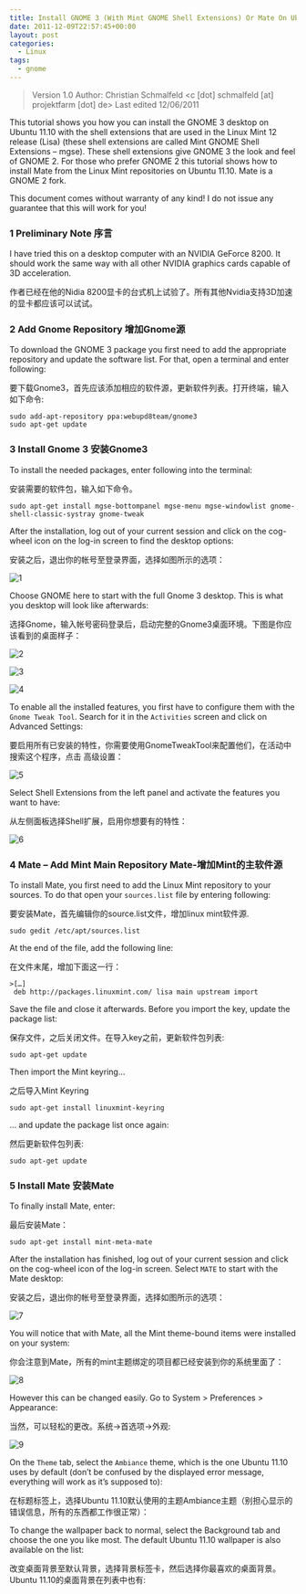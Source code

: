 ```yaml
---
title: Install GNOME 3 (With Mint GNOME Shell Extensions) Or Mate On Ubuntu 11.10 (Oneiric Ocelot)
date: 2011-12-09T22:57:45+00:00
layout: post
categories:
  - Linux
tags:
  - gnome
---
```


> Version 1.0
> Author: Christian Schmalfeld <c [dot] schmalfeld [at] projektfarm [dot] de>
> Last edited 12/06/2011

This tutorial shows you how you can install the GNOME 3 desktop on Ubuntu 11.10 with the shell extensions that are used in the Linux Mint 12 release (Lisa) (these shell extensions are called Mint GNOME Shell Extensions – mgse). These shell extensions give GNOME 3 the look and feel of GNOME 2. For those who prefer GNOME 2 this tutorial shows how to install Mate from the Linux Mint repositories on Ubuntu 11.10. Mate is a GNOME 2 fork.

This document comes without warranty of any kind! I do not issue any guarantee that this will work for you!

### 1 Preliminary Note 序言

I have tried this on a desktop computer with an NVIDIA GeForce 8200. It should work the same way with all other NVIDIA graphics cards capable of 3D acceleration.

作者已经在他的Nidia 8200显卡的台式机上试验了。所有其他Nvidia支持3D加速的显卡都应该可以试试。
<!--more-->
### 2 Add Gnome Repository 增加Gnome源

To download the GNOME 3 package you first need to add the appropriate repository and update the software list. For that, open a terminal and enter following:

要下载Gnome3，首先应该添加相应的软件源，更新软件列表。打开终端，输入如下命令:
```
sudo add-apt-repository ppa:webupd8team/gnome3
sudo apt-get update
```

### 3 Install Gnome 3 安装Gnome3

To install the needed packages, enter following into the terminal:

安装需要的软件包，输入如下命令。
```
sudo apt-get install mgse-bottompanel mgse-menu mgse-windowlist gnome-shell-classic-systray gnome-tweak
```

After the installation, log out of your current session and click on the cog-wheel icon on the log-in screen to find the desktop options:

安装之后，退出你的帐号至登录界面，选择如图所示的选项：

![1](https://static.howtoforge.com/images/ubuntu_11.10_with_gnome3_and_mate/login_gnome.jpg)

Choose GNOME here to start with the full Gnome 3 desktop. This is what you desktop will look like afterwards:

选择Gnome，输入帐号密码登录后，启动完整的Gnome3桌面环境。下图是你应该看到的桌面样子：

![2](https://static.howtoforge.com/images/ubuntu_11.10_with_gnome3_and_mate/gnome_desktop_e.jpg)

![3](http://static.howtoforge.com/images/ubuntu_11.10_with_gnome3_and_mate/big/gnome_desktop_e.jpg)

![4](https://static.howtoforge.com/images/ubuntu_11.10_with_gnome3_and_mate/gnome_desktop_m.jpg)

To enable all the installed features, you first have to configure them with the `Gnome Tweak Tool`. Search for it in the `Activities` screen and click on Advanced Settings:

要启用所有已安装的特性，你需要使用GnomeTweakTool来配置他们，在活动中搜索这个程序，点击 高级设置：

![5](https://static.howtoforge.com/images/ubuntu_11.10_with_gnome3_and_mate/gnome-tweak-search.jpg)

Select Shell Extensions from the left panel and activate the features you want to have:

从左侧面板选择Shell扩展，启用你想要有的特性：

![6](https://static.howtoforge.com/images/ubuntu_11.10_with_gnome3_and_mate/gnome_tweak_tool.jpg)

### 4 Mate – Add Mint Main Repository Mate-增加Mint的主软件源

To install Mate, you first need to add the Linux Mint repository to your sources. To do that open your `sources.list` file by entering following:

要安装Mate，首先编辑你的source.list文件，增加linux mint软件源.
```
sudo gedit /etc/apt/sources.list
```

At the end of the file, add the following line:

在文件末尾，增加下面这一行：
```
>[…]
 deb http://packages.linuxmint.com/ lisa main upstream import
```

Save the file and close it afterwards. Before you import the key, update the package list:

保存文件，之后关闭文件。在导入key之前，更新软件包列表:
```
sudo apt-get update
```

Then import the Mint keyring…

之后导入Mint Keyring
```
sudo apt-get install linuxmint-keyring
```

… and update the package list once again:

然后更新软件包列表:
```
sudo apt-get update
```

### 5 Install Mate 安装Mate

To finally install Mate, enter:

最后安装Mate：
```
sudo apt-get install mint-meta-mate
```

After the installation has finished, log out of your current session and click on the cog-wheel icon of the log-in screen. Select `MATE` to start with the Mate desktop:

安装之后，退出你的帐号至登录界面，选择如图所示的选项：

![7](https://static.howtoforge.com/images/ubuntu_11.10_with_gnome3_and_mate/login_mate.jpg)

You will notice that with Mate, all the Mint theme-bound items were installed on your system:

你会注意到Mate，所有的mint主题绑定的项目都已经安装到你的系统里面了：

![8](https://static.howtoforge.com/images/ubuntu_11.10_with_gnome3_and_mate/mint_theme.jpg)

However this can be changed easily. Go to <span class="system">System > Preferences > Appearance</span>:

当然，可以轻松的更改。系统->首选项->外观:

![9](https://static.howtoforge.com/images/ubuntu_11.10_with_gnome3_and_mate/mint_theme_1.jpg)

On the `Theme` tab, select the `Ambiance` theme, which is the one Ubuntu 11.10 uses by default (don’t be confused by the displayed error message, everything will work as it’s supposed to):

在标题标签上，选择Ubuntu 11.10默认使用的主题Ambiance主题（别担心显示的错误信息，所有的东西都工作很正常）：

To change the wallpaper back to normal, select the Background tab and choose the one you like most. The default Ubuntu 11.10 wallpaper is also available on the list:

改变桌面背景至默认背景，选择背景标签卡，然后选择你最喜欢的桌面背景。Ubuntu 11.10的桌面背景在列表中也有:
